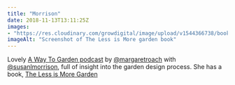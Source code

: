 ```yaml
---
title: "Morrison"
date: 2018-11-13T13:11:25Z
images: 
- "https://res.cloudinary.com/growdigital/image/upload/v1544366738/book-fLjbdyrc.png"
imageAlt: "Screenshot of The Less is More garden book"
---
```


Lovely [A Way To Garden podcast](https://robinhoodradioondemand.com/podcast/a-way-to-garden-with-margaret-roach-february-12-garden-designer-susan-morrison) by [@margaretroach](https://twitter.com/margaretroach) with [@susanlmorrison](https://twitter.com/susanlmorrison), full of insight into the garden design process. She has a book, [The Less is More Garden](http://celandscapedesign.com/books-and-apps-for-small-space-and-traditional-garden-design/)
